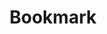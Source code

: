 ---
title: Bookmark
tags: ["bookmark", "favorite", "save", "tag", "web"]
icon: bookmark
svg: '<svg xmlns="http://www.w3.org/2000/svg" width="24" height="24" fill="none" viewBox="0 0 24 24" stroke-width="1.5" stroke-linecap="round" stroke-linejoin="round" stroke="currentColor"><path d="M7.527 20.841C6.861 21.274 6 20.772 6 19.952V3.942c0-.52.336-.942.75-.942h10.5c.414 0 .75.422.75.942v16.01c0 .82-.861 1.322-1.527.89l-3.946-2.562a.96.96 0 0 0-1.054 0z"/></svg>'
---